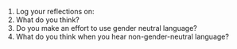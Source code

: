 1. Log your reflections on:
  1. What do you think?
  2. Do you make an effort to use gender neutral language?
  3. What do you think when you hear non-gender-neutral language?

